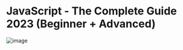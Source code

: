 # JavaScript - The Complete Guide 2023 (Beginner + Advanced)
![image](https://github.com/Ahmed-Elmoslmany/Kalbonyan-Elmarsos/assets/100316692/61a14788-62c5-4266-a162-9dc19173ccc3)
